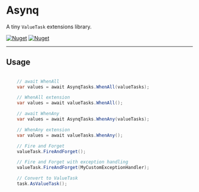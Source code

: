 # Asynq

A tiny `ValueTask` extensions library.

[![Nuget](https://img.shields.io/nuget/v/Asynq)](https://www.nuget.org/packages/Asynq/)
[![Nuget](https://img.shields.io/nuget/dt/Asynq)](https://www.nuget.org/packages/Asynq/)

----
## Usage
```csharp
    
    // await WhenAll
    var values = await AsynqTasks.WhenAll(valueTasks);

    // WhenAll extension 
    var values = await valueTasks.WhenAll();

    // await WhenAny
    var values = await AsynqTasks.WhenAny(valueTasks);

    // WhenAny extension 
    var values = await valueTasks.WhenAny();

    // Fire and Forget
    valueTask.FireAndForget();

    // Fire and Forget with exception handling
    valueTask.FireAndForget(MyCustomExceptionHandler);

    // Convert to ValueTask
    task.AsValueTask();
